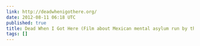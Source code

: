 ```yaml
---
link: http://deadwhenigothere.org/
date: 2012-08-11 06:18 UTC
published: true
title: Dead When I Got Here (Film about Mexican mental asylum run by the patients)
tags: []
---
```



